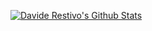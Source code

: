 [![Davide Restivo's Github Stats](https://github-readme-stats.vercel.app/api?username=daviderestivo)](https://github.com/daviderestivo/github-readme-stats)


<!--
**daviderestivo/daviderestivo** is a ✨ _special_ ✨ repository because its `README.md` (this file) appears on your GitHub profile.

Here are some ideas to get you started:

- 🔭 I’m currently working on ...
- 🌱 I’m currently learning ...
- 👯 I’m looking to collaborate on ...
- 🤔 I’m looking for help with ...
- 💬 Ask me about ...
- 📫 How to reach me: ...
- 😄 Pronouns: ...
- ⚡ Fun fact: ...
-->
